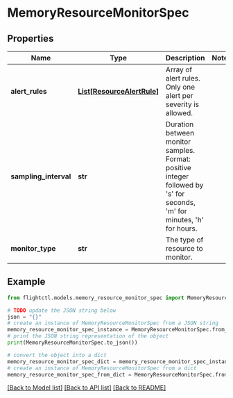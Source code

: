 # MemoryResourceMonitorSpec


## Properties

Name | Type | Description | Notes
------------ | ------------- | ------------- | -------------
**alert_rules** | [**List[ResourceAlertRule]**](ResourceAlertRule.md) | Array of alert rules. Only one alert per severity is allowed. | 
**sampling_interval** | **str** | Duration between monitor samples. Format: positive integer followed by &#39;s&#39; for seconds, &#39;m&#39; for minutes, &#39;h&#39; for hours. | 
**monitor_type** | **str** | The type of resource to monitor. | 

## Example

```python
from flightctl.models.memory_resource_monitor_spec import MemoryResourceMonitorSpec

# TODO update the JSON string below
json = "{}"
# create an instance of MemoryResourceMonitorSpec from a JSON string
memory_resource_monitor_spec_instance = MemoryResourceMonitorSpec.from_json(json)
# print the JSON string representation of the object
print(MemoryResourceMonitorSpec.to_json())

# convert the object into a dict
memory_resource_monitor_spec_dict = memory_resource_monitor_spec_instance.to_dict()
# create an instance of MemoryResourceMonitorSpec from a dict
memory_resource_monitor_spec_from_dict = MemoryResourceMonitorSpec.from_dict(memory_resource_monitor_spec_dict)
```
[[Back to Model list]](../README.md#documentation-for-models) [[Back to API list]](../README.md#documentation-for-api-endpoints) [[Back to README]](../README.md)


